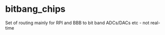 bitbang_chips
=============

Set of routing mainly for RPI and BBB to bit band ADCs/DACs etc - not real-time
